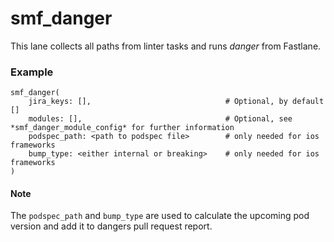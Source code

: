 # smf_danger

This lane collects all paths from linter tasks and runs *danger* from Fastlane.

### Example
```
smf_danger(
    jira_keys: [],                              # Optional, by default []
    modules: [],                                # Optional, see *smf_danger_module_config* for further information
    podspec_path: <path to podspec file>        # only needed for ios frameworks
    bump_type: <either internal or breaking>    # only needed for ios frameworks
)
```

#### Note

The `podspec_path` and `bump_type` are used to calculate the upcoming pod version and add it to dangers pull request report.
